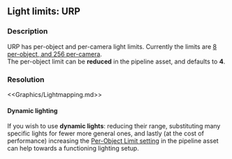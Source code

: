 ## Light limits: URP
### Description
URP has per-object and per-camera light limits. Currently the limits are [8 per-object, and 256 per-camera](https://docs.unity3d.com/Packages/com.unity.render-pipelines.universal@latest/index.html?subfolder=/manual/universalrp-builtin-feature-comparison.html).  
The per-object limit can be **reduced** in the pipeline asset, and defaults to **4**.

### Resolution

<<Graphics/Lightmapping.md>>

#### Dynamic lighting 
If you wish to use **dynamic lights**: reducing their range, substituting many specific lights for fewer more general ones, and lastly (at the cost of performance) increasing the [Per-Object Limit setting](https://docs.unity3d.com/Packages/com.unity.render-pipelines.universal@latest/index.html?subfolder=/manual/universalrp-asset.html#lighting) in the pipeline asset can help towards a functioning lighting setup.